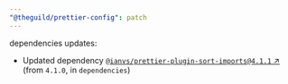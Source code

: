 ```yaml
---
"@theguild/prettier-config": patch
---
```

dependencies updates:
  - Updated dependency [`@ianvs/prettier-plugin-sort-imports@4.1.1` ↗︎](https://www.npmjs.com/package/@ianvs/prettier-plugin-sort-imports/v/4.1.1) (from `4.1.0`, in `dependencies`)
